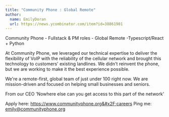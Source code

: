 ```yaml
---
title: "Community Phone : Global Remote"
author:
  name: EmilyDoran
  url: https://news.ycombinator.com/item?id=38861901
---
```

Community Phone - Fullstack &amp; PM roles - Global Remote -Typescript&#x2F;React + Python

At Community Phone, we leveraged our technical expertise to deliver the flexibility of VoIP with the reliability of the cellular network and brought this technology to customers&#x27; existing landlines. We didn&#x27;t reinvent the phone, but we are working to make it the best experience possible.

We&#x27;re a remote-first, global team of just under 100 right now. We are mission-driven and focused on helping small businesses and seniors.

From our CEO &#x27;Nowhere else can you get access to this part of the network&#x27;

Apply here: <a href="https:&#x2F;&#x2F;www.communityphone.org&#x2F;careers">https:&#x2F;&#x2F;www.communityphone.org&#x2F;careers</a>
Ping me: emily@communityphone.org
